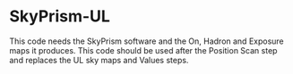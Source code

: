 # SkyPrism-UL

This code needs the SkyPrism software and the On, Hadron and Exposure maps it produces. This code should be used after the Position Scan step and replaces the UL sky maps and Values steps. 
